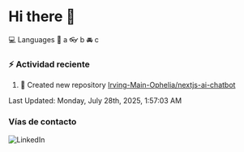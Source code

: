 # Hi there 👋

:computer: Languages
:pencil: a
:eyeglasses: b
:oncoming_automobile: c

### :zap: Actividad reciente
<!--RECENT_ACTIVITY:start-->
1. 📔 Created new repository [Irving-Main-Ophelia/nextjs-ai-chatbot](https://github.com/Irving-Main-Ophelia/nextjs-ai-chatbot)<br>
<!--RECENT_ACTIVITY:end-->
<!--RECENT_ACTIVITY:last_update-->
Last Updated: Monday, July 28th, 2025, 1:57:03 AM
<!--RECENT_ACTIVITY:last_update_end-->

### Vías de contacto

![LinkedIn](https://www.linkedin.com/in/irving-hernández-226846205/)
